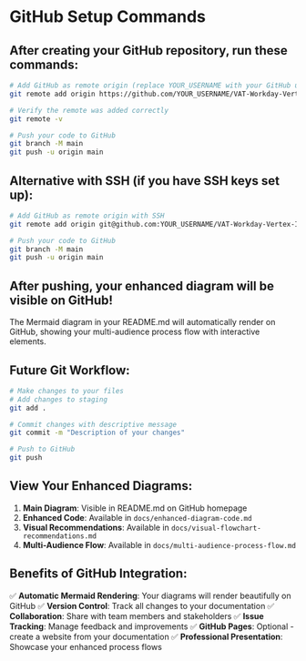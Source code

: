 # GitHub Setup Commands

## After creating your GitHub repository, run these commands:

```bash
# Add GitHub as remote origin (replace YOUR_USERNAME with your GitHub username)
git remote add origin https://github.com/YOUR_USERNAME/VAT-Workday-Vertex-Integration.git

# Verify the remote was added correctly
git remote -v

# Push your code to GitHub
git branch -M main
git push -u origin main
```

## Alternative with SSH (if you have SSH keys set up):
```bash
# Add GitHub as remote origin with SSH
git remote add origin git@github.com:YOUR_USERNAME/VAT-Workday-Vertex-Integration.git

# Push your code to GitHub
git branch -M main
git push -u origin main
```

## After pushing, your enhanced diagram will be visible on GitHub!

The Mermaid diagram in your README.md will automatically render on GitHub, showing your multi-audience process flow with interactive elements.

## Future Git Workflow:

```bash
# Make changes to your files
# Add changes to staging
git add .

# Commit changes with descriptive message
git commit -m "Description of your changes"

# Push to GitHub
git push
```

## View Your Enhanced Diagrams:

1. **Main Diagram**: Visible in README.md on GitHub homepage
2. **Enhanced Code**: Available in `docs/enhanced-diagram-code.md`
3. **Visual Recommendations**: Available in `docs/visual-flowchart-recommendations.md`
4. **Multi-Audience Flow**: Available in `docs/multi-audience-process-flow.md`

## Benefits of GitHub Integration:

✅ **Automatic Mermaid Rendering**: Your diagrams will render beautifully on GitHub
✅ **Version Control**: Track all changes to your documentation
✅ **Collaboration**: Share with team members and stakeholders
✅ **Issue Tracking**: Manage feedback and improvements
✅ **GitHub Pages**: Optional - create a website from your documentation
✅ **Professional Presentation**: Showcase your enhanced process flows
